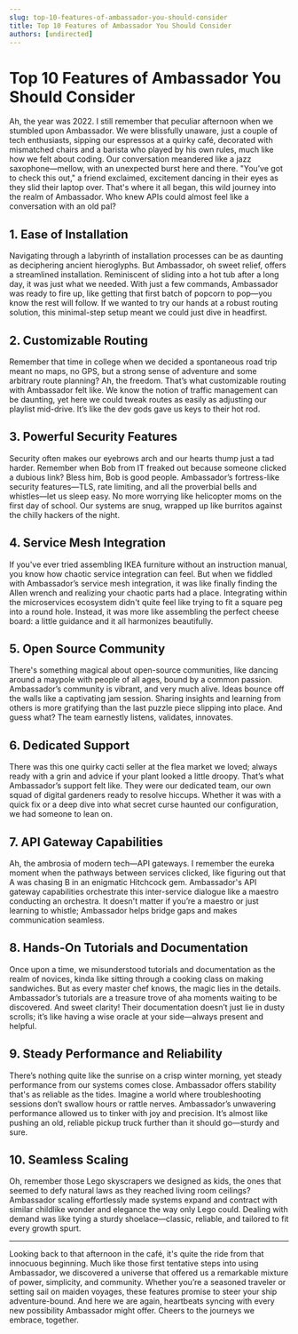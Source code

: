 ```yaml
---
slug: top-10-features-of-ambassador-you-should-consider
title: Top 10 Features of Ambassador You Should Consider
authors: [undirected]
---
```



# Top 10 Features of Ambassador You Should Consider

Ah, the year was 2022. I still remember that peculiar afternoon when we stumbled upon Ambassador. We were blissfully unaware, just a couple of tech enthusiasts, sipping our espressos at a quirky café, decorated with mismatched chairs and a barista who played by his own rules, much like how we felt about coding. Our conversation meandered like a jazz saxophone—mellow, with an unexpected burst here and there. "You’ve got to check this out," a friend exclaimed, excitement dancing in their eyes as they slid their laptop over. That's where it all began, this wild journey into the realm of Ambassador. Who knew APIs could almost feel like a conversation with an old pal?

## 1. Ease of Installation

Navigating through a labyrinth of installation processes can be as daunting as deciphering ancient hieroglyphs. But Ambassador, oh sweet relief, offers a streamlined installation. Reminiscent of sliding into a hot tub after a long day, it was just what we needed. With just a few commands, Ambassador was ready to fire up, like getting that first batch of popcorn to pop—you know the rest will follow. If we wanted to try our hands at a robust routing solution, this minimal-step setup meant we could just dive in headfirst.

## 2. Customizable Routing

Remember that time in college when we decided a spontaneous road trip meant no maps, no GPS, but a strong sense of adventure and some arbitrary route planning? Ah, the freedom. That’s what customizable routing with Ambassador felt like. We know the notion of traffic management can be daunting, yet here we could tweak routes as easily as adjusting our playlist mid-drive. It’s like the dev gods gave us keys to their hot rod.

## 3. Powerful Security Features

Security often makes our eyebrows arch and our hearts thump just a tad harder. Remember when Bob from IT freaked out because someone clicked a dubious link? Bless him, Bob is good people. Ambassador’s fortress-like security features—TLS, rate limiting, and all the proverbial bells and whistles—let us sleep easy. No more worrying like helicopter moms on the first day of school. Our systems are snug, wrapped up like burritos against the chilly hackers of the night.

## 4. Service Mesh Integration

If you've ever tried assembling IKEA furniture without an instruction manual, you know how chaotic service integration can feel. But when we fiddled with Ambassador’s service mesh integration, it was like finally finding the Allen wrench and realizing your chaotic parts had a place. Integrating within the microservices ecosystem didn't quite feel like trying to fit a square peg into a round hole. Instead, it was more like assembling the perfect cheese board: a little guidance and it all harmonizes beautifully.

## 5. Open Source Community

There's something magical about open-source communities, like dancing around a maypole with people of all ages, bound by a common passion. Ambassador’s community is vibrant, and very much alive. Ideas bounce off the walls like a captivating jam session. Sharing insights and learning from others is more gratifying than the last puzzle piece slipping into place. And guess what? The team earnestly listens, validates, innovates.

## 6. Dedicated Support

There was this one quirky cacti seller at the flea market we loved; always ready with a grin and advice if your plant looked a little droopy. That’s what Ambassador’s support felt like. They were our dedicated team, our own squad of digital gardeners ready to resolve hiccups. Whether it was with a quick fix or a deep dive into what secret curse haunted our configuration, we had someone to lean on.

## 7. API Gateway Capabilities

Ah, the ambrosia of modern tech—API gateways. I remember the eureka moment when the pathways between services clicked, like figuring out that A was chasing B in an enigmatic Hitchcock gem. Ambassador's API gateway capabilities orchestrate this inter-service dialogue like a maestro conducting an orchestra. It doesn't matter if you’re a maestro or just learning to whistle; Ambassador helps bridge gaps and makes communication seamless.

## 8. Hands-On Tutorials and Documentation

Once upon a time, we misunderstood tutorials and documentation as the realm of novices, kinda like sitting through a cooking class on making sandwiches. But as every master chef knows, the magic lies in the details. Ambassador’s tutorials are a treasure trove of aha moments waiting to be discovered. And sweet clarity! Their documentation doesn’t just lie in dusty scrolls; it’s like having a wise oracle at your side—always present and helpful.

## 9. Steady Performance and Reliability

There’s nothing quite like the sunrise on a crisp winter morning, yet steady performance from our systems comes close. Ambassador offers stability that's as reliable as the tides. Imagine a world where troubleshooting sessions don’t swallow hours or rattle nerves. Ambassador’s unwavering performance allowed us to tinker with joy and precision. It’s almost like pushing an old, reliable pickup truck further than it should go—sturdy and sure.

## 10. Seamless Scaling

Oh, remember those Lego skyscrapers we designed as kids, the ones that seemed to defy natural laws as they reached living room ceilings? Ambassador scaling effortlessly made systems expand and contract with similar childlike wonder and elegance the way only Lego could. Dealing with demand was like tying a sturdy shoelace—classic, reliable, and tailored to fit every growth spurt.

---

Looking back to that afternoon in the café, it's quite the ride from that innocuous beginning. Much like those first tentative steps into using Ambassador, we discovered a universe that offered us a remarkable mixture of power, simplicity, and community. Whether you’re a seasoned traveler or setting sail on maiden voyages, these features promise to steer your ship adventure-bound. And here we are again, heartbeats syncing with every new possibility Ambassador might offer. Cheers to the journeys we embrace, together.